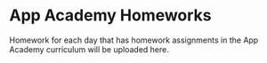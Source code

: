 # App Academy Homeworks
Homework for each day that has homework assignments in the App Academy curriculum will be uploaded here.
